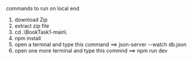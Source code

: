 commands to run on local end

1. download Zip
2. extract zip file
3. cd .\BookTask1-main\
4. npm install
5. open a termnal and type this command ==> json-server --watch db.json
6. open one more terminal and type this commnd ==> npm run dev
   
